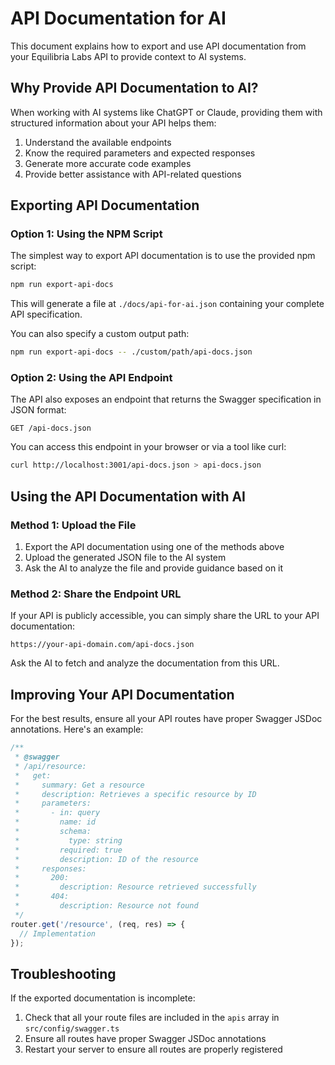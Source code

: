 # API Documentation for AI

This document explains how to export and use API documentation from your Equilibria Labs API to provide context to AI systems.

## Why Provide API Documentation to AI?

When working with AI systems like ChatGPT or Claude, providing them with structured information about your API helps them:

1. Understand the available endpoints
2. Know the required parameters and expected responses
3. Generate more accurate code examples
4. Provide better assistance with API-related questions

## Exporting API Documentation

### Option 1: Using the NPM Script

The simplest way to export API documentation is to use the provided npm script:

```bash
npm run export-api-docs
```

This will generate a file at `./docs/api-for-ai.json` containing your complete API specification.

You can also specify a custom output path:

```bash
npm run export-api-docs -- ./custom/path/api-docs.json
```

### Option 2: Using the API Endpoint

The API also exposes an endpoint that returns the Swagger specification in JSON format:

```
GET /api-docs.json
```

You can access this endpoint in your browser or via a tool like curl:

```bash
curl http://localhost:3001/api-docs.json > api-docs.json
```

## Using the API Documentation with AI

### Method 1: Upload the File

1. Export the API documentation using one of the methods above
2. Upload the generated JSON file to the AI system
3. Ask the AI to analyze the file and provide guidance based on it

### Method 2: Share the Endpoint URL

If your API is publicly accessible, you can simply share the URL to your API documentation:

```
https://your-api-domain.com/api-docs.json
```

Ask the AI to fetch and analyze the documentation from this URL.

## Improving Your API Documentation

For the best results, ensure all your API routes have proper Swagger JSDoc annotations. Here's an example:

```typescript
/**
 * @swagger
 * /api/resource:
 *   get:
 *     summary: Get a resource
 *     description: Retrieves a specific resource by ID
 *     parameters:
 *       - in: query
 *         name: id
 *         schema:
 *           type: string
 *         required: true
 *         description: ID of the resource
 *     responses:
 *       200:
 *         description: Resource retrieved successfully
 *       404:
 *         description: Resource not found
 */
router.get('/resource', (req, res) => {
  // Implementation
});
```

## Troubleshooting

If the exported documentation is incomplete:

1. Check that all your route files are included in the `apis` array in `src/config/swagger.ts`
2. Ensure all routes have proper Swagger JSDoc annotations
3. Restart your server to ensure all routes are properly registered 